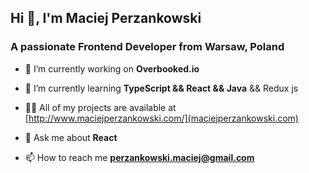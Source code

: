 <h2 >Hi 👋, I'm Maciej Perzankowski</h2>
<h3 >A passionate Frontend Developer from Warsaw, Poland</h3>

 - 🔭 I’m currently working on **Overbooked.io**

 - 🌱 I’m currently learning **TypeScript && React && Java** && Redux js

 - 👨‍💻 All of my projects are available at [http://www.maciejperzankowski.com/](maciejperzankowski.com)

 - 💬 Ask me about **React**

 - 📫 How to reach me **perzankowski.maciej@gmail.com**





